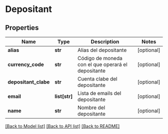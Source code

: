# Depositant

## Properties
Name | Type | Description | Notes
------------ | ------------- | ------------- | -------------
**alias** | **str** | Alias del depositante | [optional] 
**currency_code** | **str** | Código de moneda con el que operará el depositante | [optional] 
**depositant_clabe** | **str** | Cuenta clabe del depositante | [optional] 
**email** | **list[str]** | Lista de emails del depositante | [optional] 
**name** | **str** | Nombre del depositante | [optional] 

[[Back to Model list]](../README.md#documentation-for-models) [[Back to API list]](../README.md#documentation-for-api-endpoints) [[Back to README]](../README.md)

